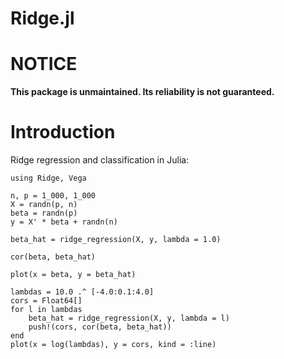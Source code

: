 Ridge.jl
========

# NOTICE

**This package is unmaintained. Its reliability is not guaranteed.**

# Introduction

Ridge regression and classification in Julia:

	using Ridge, Vega

	n, p = 1_000, 1_000
	X = randn(p, n)
	beta = randn(p)
	y = X' * beta + randn(n)

	beta_hat = ridge_regression(X, y, lambda = 1.0)

	cor(beta, beta_hat)

	plot(x = beta, y = beta_hat)

	lambdas = 10.0 .^ [-4.0:0.1:4.0]
	cors = Float64[]
	for l in lambdas
		beta_hat = ridge_regression(X, y, lambda = l)
		push!(cors, cor(beta, beta_hat))
	end
	plot(x = log(lambdas), y = cors, kind = :line)
